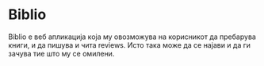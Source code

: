 # Biblio

Biblio е веб апликација која му овозможува на корисникот да пребарува книги, и да пишува и чита reviews.
Исто така може да се најави и да ги зачува тие што му се омилени.
